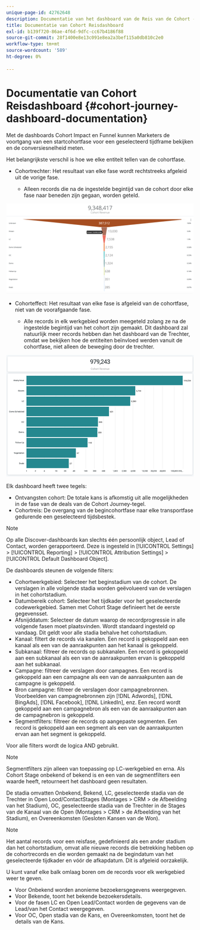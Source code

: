 ```yaml
---
unique-page-id: 42762648
description: Documentatie van het dashboard van de Reis van de Cohort - [!DNL Marketo Measure] - Productdocumentatie
title: Documentatie van Cohort Reisdashboard
exl-id: b139f720-86ae-4f6d-9dfc-cc67b4186f88
source-git-commit: 28f1400e8e13c091e8ea2a3bef115a0db810c2e0
workflow-type: tm+mt
source-wordcount: '589'
ht-degree: 0%

---
```


# Documentatie van Cohort Reisdashboard {#cohort-journey-dashboard-documentation}

Met de dashboards Cohort Impact en Funnel kunnen Marketers de voortgang van een startcohortfase voor een geselecteerd tijdframe bekijken en de conversiesnelheid meten.

Het belangrijkste verschil is hoe we elke entiteit tellen van de cohortfase.

* Cohortrechter: Het resultaat van elke fase wordt rechtstreeks afgeleid uit de vorige fase.

   * Alleen records die na de ingestelde begintijd van de cohort door elke fase naar beneden zijn gegaan, worden geteld.

![](assets/cohort-journey-dashboard-documentation-1.png)

* Cohorteffect: Het resultaat van elke fase is afgeleid van de cohortfase, niet van de voorafgaande fase.

   * Alle records in elk werkgebied worden meegeteld zolang ze na de ingestelde begintijd van het cohort zijn gemaakt. Dit dashboard zal natuurlijk meer records hebben dan het dashboard van de Trechter, omdat we bekijken hoe de entiteiten beïnvloed werden vanuit de cohortfase, niet alleen de beweging door de trechter.

![](assets/cohort-journey-dashboard-documentation-2.png)

Elk dashboard heeft twee tegels:

* Ontvangsten cohort: De totale kans is afkomstig uit alle mogelijkheden in de fase van de deals van de Cohort Journey-tegel.
* Cohortreis: De overgang van de begincohortfase naar elke transportfase gedurende een geselecteerd tijdsbestek.

>[!NOTE]
>
>Op alle Discover-dashboards kan slechts één persoonlijk object, Lead of Contact, worden gerapporteerd. Deze is ingesteld in [!UICONTROL Settings] > [!UICONTROL Reporting] > [!UICONTROL Attribution Settings] > [!UICONTROL Default Dashboard Object].

De dashboards steunen de volgende filters:

* Cohortwerkgebied: Selecteer het beginstadium van de cohort. De verslagen in alle volgende stadia worden geëvolueerd van de verslagen in het cohortstadium.
* Datumbereik cohort: Selecteer het tijdkader voor het geselecteerde codewerkgebied. Samen met Cohort Stage definieert het de eerste gegevensset.
* Afsnijddatum: Selecteer de datum waarop de recordprogressie in alle volgende fasen moet plaatsvinden. Wordt standaard ingesteld op vandaag. Dit geldt voor alle stadia behalve het cohortstadium.
* Kanaal: filtert de records via kanalen. Een record is gekoppeld aan een kanaal als een van de aanraakpunten aan het kanaal is gekoppeld.
* Subkanaal: filtreer de records op subkanalen. Een record is gekoppeld aan een subkanaal als een van de aanraakpunten ervan is gekoppeld aan het subkanaal.
* Campagne: filtreer de verslagen door campagnes. Een record is gekoppeld aan een campagne als een van de aanraakpunten aan de campagne is gekoppeld.
* Bron campagne: filtreer de verslagen door campagnebronnen. Voorbeelden van campagnebronnen zijn [!DNL Adwords], [!DNL BingAds], [!DNL Facebook], [!DNL LinkedIn], enz. Een record wordt gekoppeld aan een campagnebron als een van de aanraakpunten aan de campagnebron is gekoppeld.
* Segmentfilters: filtreer de records op aangepaste segmenten. Een record is gekoppeld aan een segment als een van de aanraakpunten ervan aan het segment is gekoppeld.

Voor alle filters wordt de logica AND gebruikt.

>[!NOTE]
>
>Segmentfilters zijn alleen van toepassing op LC-werkgebied en erna. Als Cohort Stage onbekend of bekend is en een van de segmentfilters een waarde heeft, retourneert het dashboard geen resultaten.

De stadia omvatten Onbekend, Bekend, LC, geselecteerde stadia van de Trechter in Open Lood/ContactStages (Montages > CRM > de Afbeelding van het Stadium), OC, geselecteerde stadia van de Trechter in de Stages van de Kanaal van de Open (Montages > CRM > de Afbeelding van het Stadium), en Overeenkomsten (Gesloten Kansen van de Won).

>[!NOTE]
>
>Het aantal records voor een reisfase, gedefinieerd als een ander stadium dan het cohortstadium, omvat alle nieuwe records die betrekking hebben op de cohortrecords en die worden gemaakt na de begindatum van het geselecteerde tijdkader en vóór de afkapdatum. Dit is afgeleid oorzakelijk.

U kunt vanaf elke balk omlaag boren om de records voor elk werkgebied weer te geven.

* Voor Onbekend worden anonieme bezoekersgegevens weergegeven.
* Voor Bekende, toont het bekende bezoekersdetails.
* Voor de fasen LC en Open Lead/Contact worden de gegevens van de Lead/van het Contact weergegeven.
* Voor OC, Open stadia van de Kans, en Overeenkomsten, toont het de details van de Kans.
